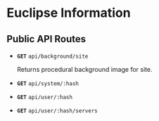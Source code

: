 # Euclipse Information

## Public API Routes

- **`GET`** `api/background/site`

  Returns procedural background image for site.
- **`GET`** `api/system/:hash`
- **`GET`** `api/user/:hash`
- **`GET`** `api/user/:hash/servers`
